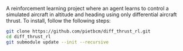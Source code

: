 A reinforcement learning project where an agent learns to control a simulated aircraft in altitude and heading using only differential aircraft thrust. To install, follow the following steps:

```bash
git clone https://github.com/pietbcm/diff_thrust_rl.git
cd diff_thrust_rl
git submodule update --init --recursive
